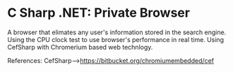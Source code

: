 # C Sharp .NET: Private Browser


A browser that elimates any user's information stored in the search engine. Using the CPU clock test to use browser's performance in real time. Using CefSharp with Chromerium based web technlogy.

References:
CefSharp-->https://bitbucket.org/chromiumembedded/cef

